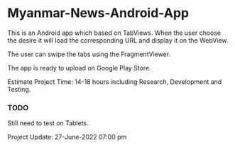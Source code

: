 # Myanmar-News-Android-App

This is an Android app which based on TabViews. When the user choose the desire it will load the corresponding 
URL and display it on the WebView. 

The user can swipe the tabs using the FragmentViewer. 

The app is ready to upload on Google Play Store. 

Estimate Project Time: 14-18 hours including Research, Development and Testing. 

### TODO 
Still need to test on Tablets. 

Project Update: 27-June-2022 07:00 pm




